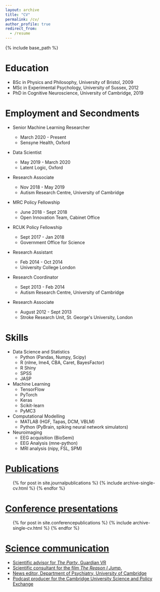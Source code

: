 ```yaml
---
layout: archive
title: "CV"
permalink: /cv/
author_profile: true
redirect_from:
  - /resume
---
```


{% include base_path %}

Education
======
* BSc in Physics and Philosophy, University of Bristol, 2009
* MSc in Experimental Psychology, University of Sussex, 2012
* PhD in Cognitive Neuroscience, University of Cambridge, 2019

Employment and Secondments
======
* Senior Machine Learning Researcher
  * March 2020 - Present
  * Sensyne Health, Oxford
  
* Data Scientist
  * May 2019 - March 2020
  * Latent Logic, Oxford

* Research Associate
  * Nov 2018 - May 2019
  * Autism Research Centre, University of Cambridge

* MRC Policy Fellowship
  * June 2018 - Sept 2018
  * Open Innovation Team, Cabinet Office

* RCUK Policy Fellowship
  * Sept 2017 - Jan 2018
  * Government Office for Science

* Research Assistant
  * Feb 2014 - Oct 2014
  * University College London

* Research Coordinator
  * Sept 2013 - Feb 2014
  * Autism Research Centre, University of Cambridge

* Research Associate
  * August 2012 - Sept 2013
  * Stroke Research Unit, St. George's University, London

Skills
======
* Data Science and Statistics
  * Python (Pandas, Numpy, Scipy)
  * R (nlme, lme4, CBA, Caret, BayesFactor)
  * R Shiny
  * SPSS
  * JASP
* Machine Learning
  * TensorFlow
  * PyTorch
  * Keras
  * Scikit-learn
  * PyMC3
* Computational Modelling
  * MATLAB (HGF, Tapas, DCM, VBLM)
  * Python (PyBrain, spiking neural network simulators)
* Neuroimaging
  * EEG acquisition (BioSemi)
  * EEG Analysis (mne-python)
  * MRI analysis (nipy, FSL, SPM)

[Publications](https://owenparsons.github.io/publications/)
======
  <ul>{% for post in site.journalpublications %}
    {% include archive-single-cv.html %}
  {% endfor %}</ul>

[Conference presentations](https://owenparsons.github.io/publications/)
======

  <ul>{% for post in site.conferencepublications %}
    {% include archive-single-cv.html %}
  {% endfor %}</ul>


[Science communication](https://owenparsons.github.io/comms/)
======
* [Scientific advisor for *The Party*, Guardian VR](https://www.theguardian.com/gnm-press-office/2017/oct/09/guardian-launches-the-party-a-virtual-experience-of-autism)
* [Scientific consultant for the film *The Reason I Jump.*](https://www.sundance.org/projects/the-reason-i-jump)
* [News editor, Department of Psychiatry, University of Cambridge](https://www.psychiatry.cam.ac.uk/blog/category/news/)
* [Podcast producer for the Cambridge University Science and Policy Exchange](http://www.cuspe.org/)

